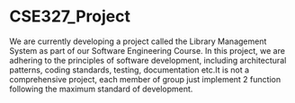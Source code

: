 # CSE327_Project
We are currently developing a project called the Library Management System as part of our Software Engineering Course. In this project, we are adhering to the principles of software development, including architectural patterns, coding standards, testing, documentation etc.It is not a comprehensive project, each member of group just implement 2 function following the maximum standard of development.
